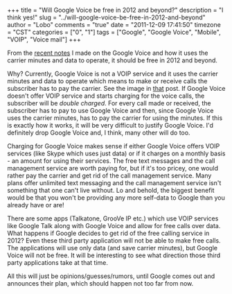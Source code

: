+++
title = "Will Google Voice be free in 2012 and beyond?"
description = "I think yes!"
slug = "../will-google-voice-be-free-in-2012-and-beyond"
author = "Lobo"
comments = "true"
date = "2011-12-09 17:41:50"
timezone = "CST"
categories = ["0", "1"]
tags = ["Google", "Google Voice", "Mobile", "VOIP", "Voice mail"]
+++

From the [recent notes](/blog/does-google-voice-use-minutes-or-data/) I made on the Google Voice and how it uses the carrier minutes and data to operate, it should be free in 2012 and beyond.

Why? Currently, Google Voice is not a VOIP service and it uses the carrier minutes and data to operate which means to make or receive calls the subscriber has to pay the carrier. See the image in [that](/blog/does-google-voice-use-minutes-or-data/) post. If Google Voice doesn't offer VOIP service and starts charging for the voice calls, the subscriber will be _double charged_. For every call made or received, the subscriber has to pay to use Google Voice and then, since Google Voice uses the carrier minutes, has to pay the carrier for using the minutes. If this is exactly how it works, it will be very difficult to justify Google Voice. I'd definitely drop Google Voice and, I think, many other will do too.

Charging for Google Voice makes sense if either Google Voice offers VOIP services (like Skype which uses just data) or if it charges on a monthly basis - an amount for using their services. The free text messages and the call management service are worth paying for, but if it's too pricey, one would rather pay the carrier and get rid of the call management service. Many plans offer unlimited text messaging and the call management service isn't something that one can't live without. Lo and behold, the biggest benefit would be that you won't be providing any more self-data to Google than you already have or are!

There are some apps (Talkatone, GrooVe IP etc.) which use VOIP services like Google Talk along with Google Voice and allow for free calls over data. What happens if Google decides to get rid of the free calling service in 2012? Even these third party application will not be able to make free calls. The applications will use only data (and save carrier minutes), but Google Voice will not be free. It will be interesting to see what direction those third party applications take at that time.

All this will just be opinions/guesses/rumors, until Google comes out and announces their plan, which should happen not too far from now.
